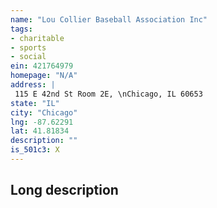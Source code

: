 ```yaml
---
name: "Lou Collier Baseball Association Inc"
tags:
- charitable
- sports
- social
ein: 421764979
homepage: "N/A"
address: |
 115 E 42nd St Room 2E, \nChicago, IL 60653
state: "IL"
city: "Chicago"
lng: -87.62291
lat: 41.81834
description: ""
is_501c3: X
---
```


## Long description


